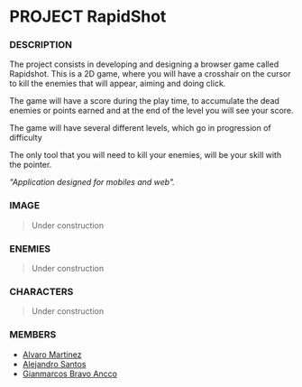 # PROJECT RapidShot

### DESCRIPTION

The project consists in developing and designing a browser game called Rapidshot. This is a 2D game, where you will have a crosshair on the cursor to kill the enemies that will appear, aiming and doing click.

The game will have a score during the play time, to accumulate the dead enemies or points earned and at the end of the level you will see your score.

The game will have several different levels, which go in progression of difficulty

The only tool that you will need to kill your enemies, will be your skill with the pointer.


*"Application designed for mobiles and web".*



### IMAGE

>Under construction



### ENEMIES

>Under construction



### CHARACTERS

>Under construction



### MEMBERS 

* [Alvaro Martinez](https://github.com/AlvaroMartinez123)
* [Alejandro Santos](https://github.com/AlejandroSantosS)
* [Gianmarcos Bravo Ancco](https://github.com/Aliveand)